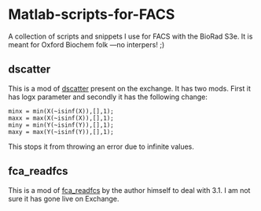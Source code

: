 # Matlab-scripts-for-FACS
A collection of scripts and snippets I use for FACS with the BioRad S3e. It is meant for Oxford Biochem folk —no interpers! ;)

## dscatter
This is a mod of [dscatter](http://uk.mathworks.com/matlabcentral/fileexchange/8430-flow-cytometry-data-reader-and-visualization?focused=6779476&tab=function) present on the exchange. It has two mods. First it has logx parameter and secondly it has the following change:

    minx = min(X(~isinf(X)),[],1);
    maxx = max(X(~isinf(X)),[],1);
    miny = min(Y(~isinf(Y)),[],1);
    maxy = max(Y(~isinf(Y)),[],1);

This stops it from throwing an error due to infinite values.

## fca_readfcs
This is a mod of [fca_readfcs](https://uk.mathworks.com/matlabcentral/fileexchange/9608-fcs-data-reader) by the author himself to deal with 3.1. I am not sure it has gone live on Exchange.
